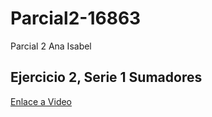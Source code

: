 # Parcial2-16863

Parcial 2 Ana Isabel

## Ejercicio 2, Serie 1 Sumadores 
[Enlace a Video](https://youtu.be/xzT14smQZuA)
